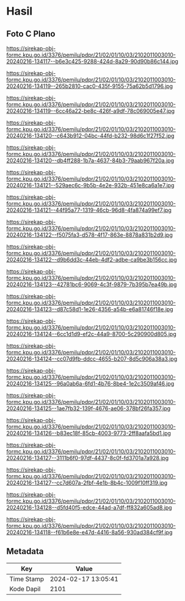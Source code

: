 # Hasil

## Foto C Plano

https://sirekap-obj-formc.kpu.go.id/3376/pemilu/pdpr/21/02/01/10/03/2102011003010-20240216-134117--b6e3c425-9288-424d-8a29-90d90b86c144.jpg

https://sirekap-obj-formc.kpu.go.id/3376/pemilu/pdpr/21/02/01/10/03/2102011003010-20240216-134119--265b2810-cac0-435f-9155-75a62b5d1796.jpg

https://sirekap-obj-formc.kpu.go.id/3376/pemilu/pdpr/21/02/01/10/03/2102011003010-20240216-134119--6cc46a22-be8c-426f-a9df-78c069005e47.jpg

https://sirekap-obj-formc.kpu.go.id/3376/pemilu/pdpr/21/02/01/10/03/2102011003010-20240216-134120--c643b912-04bc-44fd-b232-98d6c1f27f52.jpg

https://sirekap-obj-formc.kpu.go.id/3376/pemilu/pdpr/21/02/01/10/03/2102011003010-20240216-134120--db4ff288-1b7a-4637-84b3-79aab967f20a.jpg

https://sirekap-obj-formc.kpu.go.id/3376/pemilu/pdpr/21/02/01/10/03/2102011003010-20240216-134121--529aec6c-9b5b-4e2e-932b-451e8ca6a1e7.jpg

https://sirekap-obj-formc.kpu.go.id/3376/pemilu/pdpr/21/02/01/10/03/2102011003010-20240216-134121--44f95a77-1319-46cb-96d8-4fa874a99ef7.jpg

https://sirekap-obj-formc.kpu.go.id/3376/pemilu/pdpr/21/02/01/10/03/2102011003010-20240216-134122--f5075fa3-d578-4f17-863e-8878a831b2d9.jpg

https://sirekap-obj-formc.kpu.go.id/3376/pemilu/pdpr/21/02/01/10/03/2102011003010-20240216-134122--d9b6dd3c-44eb-4df2-adbe-ca9be3b156cc.jpg

https://sirekap-obj-formc.kpu.go.id/3376/pemilu/pdpr/21/02/01/10/03/2102011003010-20240216-134123--42781bc6-9069-4c3f-9879-7b395b7ea49b.jpg

https://sirekap-obj-formc.kpu.go.id/3376/pemilu/pdpr/21/02/01/10/03/2102011003010-20240216-134123--d87c58d1-1e26-4356-a54b-e6a81746f18e.jpg

https://sirekap-obj-formc.kpu.go.id/3376/pemilu/pdpr/21/02/01/10/03/2102011003010-20240216-134124--6cc1d1d9-ef2c-44a9-8700-5c290900d805.jpg

https://sirekap-obj-formc.kpu.go.id/3376/pemilu/pdpr/21/02/01/10/03/2102011003010-20240216-134124--cc07d9fb-ddcc-4655-b207-8d5c906a38a3.jpg

https://sirekap-obj-formc.kpu.go.id/3376/pemilu/pdpr/21/02/01/10/03/2102011003010-20240216-134125--96a0ab6a-6fd1-4b76-8be4-1e2c3509af46.jpg

https://sirekap-obj-formc.kpu.go.id/3376/pemilu/pdpr/21/02/01/10/03/2102011003010-20240216-134125--1ae7fb32-139f-4676-ae06-378bf26fa357.jpg

https://sirekap-obj-formc.kpu.go.id/3376/pemilu/pdpr/21/02/01/10/03/2102011003010-20240216-134126--b83ec18f-85cb-4003-9773-2ff8aafa5bd1.jpg

https://sirekap-obj-formc.kpu.go.id/3376/pemilu/pdpr/21/02/01/10/03/2102011003010-20240216-134127--3111b6f0-97df-4437-8c0f-fd3701a7a928.jpg

https://sirekap-obj-formc.kpu.go.id/3376/pemilu/pdpr/21/02/01/10/03/2102011003010-20240216-134127--cc7d607a-2fbf-4e1b-8b4c-1009f10ff319.jpg

https://sirekap-obj-formc.kpu.go.id/3376/pemilu/pdpr/21/02/01/10/03/2102011003010-20240216-134128--d5fd40f5-edce-44ad-a7df-ff832a605ad8.jpg

https://sirekap-obj-formc.kpu.go.id/3376/pemilu/pdpr/21/02/01/10/03/2102011003010-20240216-134118--f61b6e8e-e47d-4416-8a56-930ad384cf9f.jpg


## Metadata

| Key        | Value               |
| ---------- | ------------------- |
| Time Stamp | 2024-02-17 13:05:41 |
| Kode Dapil | 2101                |



